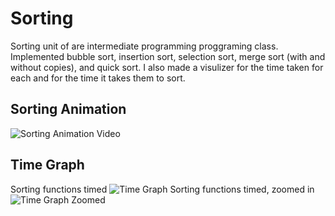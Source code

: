 # Sorting
Sorting unit of are intermediate programming proggraming class. Implemented bubble sort, insertion sort, selection sort, merge sort (with and without copies), and quick sort. I also made a visulizer for the time taken for each and for the time it takes them to sort.

## Sorting Animation
![Sorting Animation Video](https://github.com/michael-lesirge/intermediate-programming-class/assets/100492377/4ac856cb-fb84-4045-9021-9cc4b3768e25)


## Time Graph
Sorting functions timed
![Time Graph](https://github.com/michael-lesirge/intermediate-programming-class/assets/100492377/8134b590-10ec-4997-bfeb-4e00108341a8)
Sorting functions timed, zoomed in
![Time Graph Zoomed](https://github.com/michael-lesirge/intermediate-programming-class/assets/100492377/da996099-86e8-4792-a29b-7fae20ae8838)
